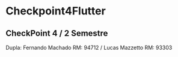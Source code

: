 # Checkpoint4Flutter
CheckPoint 4 / 2 Semestre 
-
Dupla: Fernando Machado RM: 94712 / Lucas Mazzetto RM: 93303
